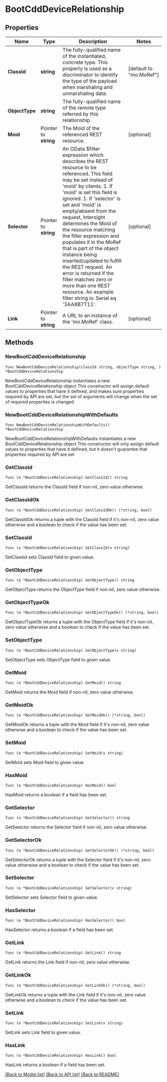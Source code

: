 # BootCddDeviceRelationship

## Properties

Name | Type | Description | Notes
------------ | ------------- | ------------- | -------------
**ClassId** | **string** | The fully-qualified name of the instantiated, concrete type. This property is used as a discriminator to identify the type of the payload when marshaling and unmarshaling data. | [default to "mo.MoRef"]
**ObjectType** | **string** | The fully-qualified name of the remote type referred by this relationship. | 
**Moid** | Pointer to **string** | The Moid of the referenced REST resource. | [optional] 
**Selector** | Pointer to **string** | An OData $filter expression which describes the REST resource to be referenced. This field may be set instead of &#39;moid&#39; by clients. 1. If &#39;moid&#39; is set this field is ignored. 1. If &#39;selector&#39; is set and &#39;moid&#39; is empty/absent from the request, Intersight determines the Moid of the resource matching the filter expression and populates it in the MoRef that is part of the object instance being inserted/updated to fulfill the REST request. An error is returned if the filter matches zero or more than one REST resource. An example filter string is: Serial eq &#39;3AA8B7T11&#39;. | [optional] 
**Link** | Pointer to **string** | A URL to an instance of the &#39;mo.MoRef&#39; class. | [optional] 

## Methods

### NewBootCddDeviceRelationship

`func NewBootCddDeviceRelationship(classId string, objectType string, ) *BootCddDeviceRelationship`

NewBootCddDeviceRelationship instantiates a new BootCddDeviceRelationship object
This constructor will assign default values to properties that have it defined,
and makes sure properties required by API are set, but the set of arguments
will change when the set of required properties is changed

### NewBootCddDeviceRelationshipWithDefaults

`func NewBootCddDeviceRelationshipWithDefaults() *BootCddDeviceRelationship`

NewBootCddDeviceRelationshipWithDefaults instantiates a new BootCddDeviceRelationship object
This constructor will only assign default values to properties that have it defined,
but it doesn't guarantee that properties required by API are set

### GetClassId

`func (o *BootCddDeviceRelationship) GetClassId() string`

GetClassId returns the ClassId field if non-nil, zero value otherwise.

### GetClassIdOk

`func (o *BootCddDeviceRelationship) GetClassIdOk() (*string, bool)`

GetClassIdOk returns a tuple with the ClassId field if it's non-nil, zero value otherwise
and a boolean to check if the value has been set.

### SetClassId

`func (o *BootCddDeviceRelationship) SetClassId(v string)`

SetClassId sets ClassId field to given value.


### GetObjectType

`func (o *BootCddDeviceRelationship) GetObjectType() string`

GetObjectType returns the ObjectType field if non-nil, zero value otherwise.

### GetObjectTypeOk

`func (o *BootCddDeviceRelationship) GetObjectTypeOk() (*string, bool)`

GetObjectTypeOk returns a tuple with the ObjectType field if it's non-nil, zero value otherwise
and a boolean to check if the value has been set.

### SetObjectType

`func (o *BootCddDeviceRelationship) SetObjectType(v string)`

SetObjectType sets ObjectType field to given value.


### GetMoid

`func (o *BootCddDeviceRelationship) GetMoid() string`

GetMoid returns the Moid field if non-nil, zero value otherwise.

### GetMoidOk

`func (o *BootCddDeviceRelationship) GetMoidOk() (*string, bool)`

GetMoidOk returns a tuple with the Moid field if it's non-nil, zero value otherwise
and a boolean to check if the value has been set.

### SetMoid

`func (o *BootCddDeviceRelationship) SetMoid(v string)`

SetMoid sets Moid field to given value.

### HasMoid

`func (o *BootCddDeviceRelationship) HasMoid() bool`

HasMoid returns a boolean if a field has been set.

### GetSelector

`func (o *BootCddDeviceRelationship) GetSelector() string`

GetSelector returns the Selector field if non-nil, zero value otherwise.

### GetSelectorOk

`func (o *BootCddDeviceRelationship) GetSelectorOk() (*string, bool)`

GetSelectorOk returns a tuple with the Selector field if it's non-nil, zero value otherwise
and a boolean to check if the value has been set.

### SetSelector

`func (o *BootCddDeviceRelationship) SetSelector(v string)`

SetSelector sets Selector field to given value.

### HasSelector

`func (o *BootCddDeviceRelationship) HasSelector() bool`

HasSelector returns a boolean if a field has been set.

### GetLink

`func (o *BootCddDeviceRelationship) GetLink() string`

GetLink returns the Link field if non-nil, zero value otherwise.

### GetLinkOk

`func (o *BootCddDeviceRelationship) GetLinkOk() (*string, bool)`

GetLinkOk returns a tuple with the Link field if it's non-nil, zero value otherwise
and a boolean to check if the value has been set.

### SetLink

`func (o *BootCddDeviceRelationship) SetLink(v string)`

SetLink sets Link field to given value.

### HasLink

`func (o *BootCddDeviceRelationship) HasLink() bool`

HasLink returns a boolean if a field has been set.


[[Back to Model list]](../README.md#documentation-for-models) [[Back to API list]](../README.md#documentation-for-api-endpoints) [[Back to README]](../README.md)


